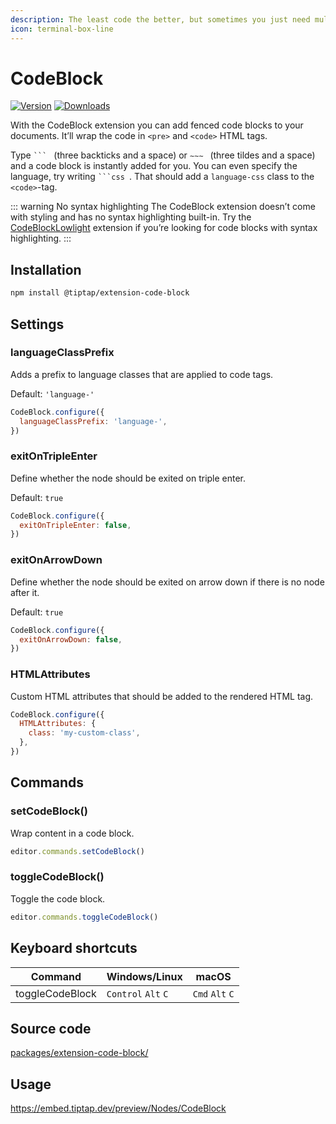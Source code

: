 ```yaml
---
description: The least code the better, but sometimes you just need multiple lines.
icon: terminal-box-line
---
```


# CodeBlock
[![Version](https://img.shields.io/npm/v/@tiptap/extension-code-block.svg?label=version)](https://www.npmjs.com/package/@tiptap/extension-code-block)
[![Downloads](https://img.shields.io/npm/dm/@tiptap/extension-code-block.svg)](https://npmcharts.com/compare/@tiptap/extension-code-block?minimal=true)

With the CodeBlock extension you can add fenced code blocks to your documents. It’ll wrap the code in `<pre>` and `<code>` HTML tags.

Type <code>&grave;&grave;&grave;&nbsp;</code> (three backticks and a space) or <code>&Tilde;&Tilde;&Tilde;&nbsp;</code> (three tildes and a space) and a code block is instantly added for you. You can even specify the language, try writing <code>&grave;&grave;&grave;css&nbsp;</code>. That should add a `language-css` class to the `<code>`-tag.

::: warning No syntax highlighting
The CodeBlock extension doesn’t come with styling and has no syntax highlighting built-in. Try the [CodeBlockLowlight](/api/nodes/code-block-lowlight) extension if you’re looking for code blocks with syntax highlighting.
:::

## Installation
```bash
npm install @tiptap/extension-code-block
```

## Settings

### languageClassPrefix
Adds a prefix to language classes that are applied to code tags.

Default: `'language-'`

```js
CodeBlock.configure({
  languageClassPrefix: 'language-',
})
```

### exitOnTripleEnter
Define whether the node should be exited on triple enter.

Default: `true`

```js
CodeBlock.configure({
  exitOnTripleEnter: false,
})
```

### exitOnArrowDown
Define whether the node should be exited on arrow down if there is no node after it.

Default: `true`

```js
CodeBlock.configure({
  exitOnArrowDown: false,
})
```

### HTMLAttributes
Custom HTML attributes that should be added to the rendered HTML tag.

```js
CodeBlock.configure({
  HTMLAttributes: {
    class: 'my-custom-class',
  },
})
```

## Commands

### setCodeBlock()
Wrap content in a code block.

```js
editor.commands.setCodeBlock()
```

### toggleCodeBlock()
Toggle the code block.

```js
editor.commands.toggleCodeBlock()
```

## Keyboard shortcuts
| Command         | Windows/Linux                 | macOS                     |
| --------------- | ----------------------------- | ------------------------- |
| toggleCodeBlock | `Control`&nbsp;`Alt`&nbsp;`C` | `Cmd`&nbsp;`Alt`&nbsp;`C` |

## Source code
[packages/extension-code-block/](https://github.com/ueberdosis/tiptap/blob/main/packages/extension-code-block/)

## Usage
https://embed.tiptap.dev/preview/Nodes/CodeBlock
